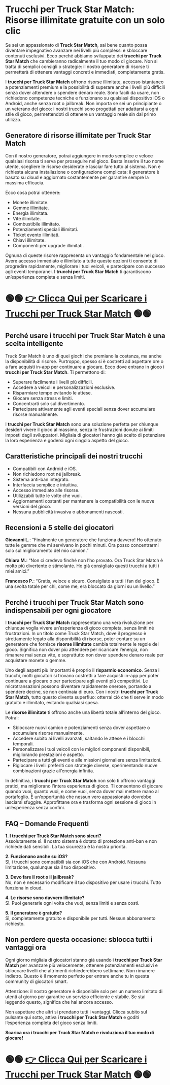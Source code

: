 <h1>Trucchi per Truck Star Match: Risorse illimitate gratuite con un solo clic</h1>

<p>Se sei un appassionato di <strong>Truck Star Match</strong>, sai bene quanto possa diventare impegnativo avanzare nei livelli più complessi e sbloccare contenuti esclusivi. Ecco perché abbiamo sviluppato dei <strong>trucchi per Truck Star Match</strong> che cambieranno radicalmente il tuo modo di giocare. Non si tratta di semplici consigli o strategie: il nostro generatore di risorse ti permetterà di ottenere vantaggi concreti e immediati, completamente gratis.</p>

<p>I <strong>trucchi per Truck Star Match</strong> offrono risorse illimitate, accesso istantaneo a potenziamenti premium e la possibilità di superare anche i livelli più difficili senza dover attendere o spendere denaro reale. Sono facili da usare, non richiedono competenze tecniche e funzionano su qualsiasi dispositivo iOS o Android, anche senza root o jailbreak. Non importa se sei un principiante o un veterano del gioco: i nostri trucchi sono progettati per adattarsi a ogni stile di gioco, permettendoti di ottenere un vantaggio reale sin dal primo utilizzo.</p>

<h2>Generatore di risorse illimitate per Truck Star Match</h2>

<p>Con il nostro generatore, potrai aggiungere in modo semplice e veloce qualsiasi risorsa ti serva per proseguire nel gioco. Basta inserire il tuo nome utente, scegliere le risorse desiderate e lasciar fare tutto al sistema. Non è richiesta alcuna installazione o configurazione complicata: il generatore è basato su cloud e aggiornato costantemente per garantire sempre la massima efficacia.</p>

<p>Ecco cosa potrai ottenere:</p>

<ul>
  <li>Monete illimitate.</li>
  <li>Gemme illimitate.</li>
  <li>Energia illimitata.</li>
  <li>Vite illimitate.</li>
  <li>Combustibile illimitato.</li>
  <li>Potenziamenti speciali illimitati.</li>
  <li>Ticket evento illimitati.</li>
  <li>Chiavi illimitate.</li>
  <li>Componenti per upgrade illimitati.</li>
</ul>

<p>Ognuna di queste risorse rappresenta un vantaggio fondamentale nel gioco. Avere accesso immediato e illimitato a tutte queste opzioni ti consente di progredire rapidamente, migliorare i tuoi veicoli, e partecipare con successo agli eventi temporanei. I <strong>trucchi per Truck Star Match</strong> ti garantiscono un’esperienza completa e senza limiti.</p>

# 🟢🟢 **[👉 Clicca Qui per Scaricare i Trucchi per Truck Star Match](https://tinyurl.com/ZenZoneGiochi)** 🟢🟢

<h2>Perché usare i trucchi per Truck Star Match è una scelta intelligente</h2>

<p>Truck Star Match è uno di quei giochi che premiano la costanza, ma anche la disponibilità di risorse. Purtroppo, spesso si è costretti ad aspettare ore o a fare acquisti in-app per continuare a giocare. Ecco dove entrano in gioco i <strong>trucchi per Truck Star Match</strong>. Ti permettono di:</p>

<ul>
  <li>Superare facilmente i livelli più difficili.</li>
  <li>Accedere a veicoli e personalizzazioni esclusive.</li>
  <li>Risparmiare tempo evitando le attese.</li>
  <li>Giocare senza stress e limiti.</li>
  <li>Concentrarti solo sul divertimento.</li>
  <li>Partecipare attivamente agli eventi speciali senza dover accumulare risorse manualmente.</li>
</ul>

<p>I <strong>trucchi per Truck Star Match</strong> sono una soluzione perfetta per chiunque desideri vivere il gioco al massimo, senza le frustrazioni dovute ai limiti imposti dagli sviluppatori. Migliaia di giocatori hanno già scelto di potenziare la loro esperienza e godersi ogni singolo aspetto del gioco.</p>

<h2>Caratteristiche principali dei nostri trucchi</h2>

<ul>
  <li>Compatibili con Android e iOS.</li>
  <li>Non richiedono root né jailbreak.</li>
  <li>Sistema anti-ban integrato.</li>
  <li>Interfaccia semplice e intuitiva.</li>
  <li>Accesso immediato alle risorse.</li>
  <li>Utilizzabili tutte le volte che vuoi.</li>
  <li>Aggiornamenti costanti per mantenere la compatibilità con le nuove versioni del gioco.</li>
  <li>Nessuna pubblicità invasiva o abbonamenti nascosti.</li>
</ul>

<h2>Recensioni a 5 stelle dei giocatori</h2>

<p><strong>Giovanni L.</strong>: “Finalmente un generatore che funziona davvero! Ho ottenuto tutte le gemme che mi servivano in pochi minuti. Ora posso concentrarmi solo sul miglioramento del mio camion.”</p>

<p><strong>Chiara M.</strong>: “Non ci credevo finché non l’ho provato. Ora Truck Star Match è molto più divertente e stimolante. Ho già consigliato questi trucchi a tutti i miei amici.”</p>

<p><strong>Francesco P.</strong>: “Gratis, veloce e sicuro. Consigliato a tutti i fan del gioco. È una svolta totale per chi, come me, era bloccato da giorni su un livello.”</p>

<h2>Perché i trucchi per Truck Star Match sono indispensabili per ogni giocatore</h2>

<p>I <strong>trucchi per Truck Star Match</strong> rappresentano una vera rivoluzione per chiunque voglia vivere un’esperienza di gioco completa, senza limiti né frustrazioni. In un titolo come Truck Star Match, dove il progresso è strettamente legato alla disponibilità di risorse, poter contare su un generatore che fornisce <strong>risorse illimitate</strong> cambia totalmente le regole del gioco. Significa non dover più attendere per ricaricare l’energia, non rimanere mai senza vite, e soprattutto non dover spendere denaro reale per acquistare monete o gemme.</p>

<p>Uno degli aspetti più importanti è proprio il <strong>risparmio economico</strong>. Senza i trucchi, molti giocatori si trovano costretti a fare acquisti in-app per poter continuare a giocare o per partecipare agli eventi più competitivi. Le microtransazioni possono diventare rapidamente onerose, portando a spendere decine, se non centinaia di euro. Con i nostri <strong>trucchi per Truck Star Match</strong>, tutto questo diventa superfluo: otterrai ciò che ti serve in modo gratuito e illimitato, evitando qualsiasi spesa.</p>

<p>Le <strong>risorse illimitate</strong> ti offrono anche una libertà totale all’interno del gioco. Potrai:</p>

<ul>
  <li>Sbloccare nuovi camion e potenziamenti senza dover aspettare o accumulare risorse manualmente.</li>
  <li>Accedere subito ai livelli avanzati, saltando le attese e i blocchi temporali.</li>
  <li>Personalizzare i tuoi veicoli con le migliori componenti disponibili, migliorando prestazioni e aspetto.</li>
  <li>Partecipare a tutti gli eventi e alle missioni giornaliere senza limitazioni.</li>
  <li>Rigiocare i livelli preferiti con strategie diverse, sperimentando nuove combinazioni grazie all’energia infinita.</li>
</ul>

<p>In definitiva, i <strong>trucchi per Truck Star Match</strong> non solo ti offrono vantaggi pratici, ma migliorano l’intera esperienza di gioco. Ti consentono di giocare quando vuoi, quanto vuoi, e come vuoi, senza dover mai mettere mano al portafoglio. È un’opportunità che nessun vero appassionato dovrebbe lasciarsi sfuggire. Approfittane ora e trasforma ogni sessione di gioco in un’esperienza senza confini.</p>

<h2>FAQ – Domande Frequenti</h2>

<p><strong>1. I trucchi per Truck Star Match sono sicuri?</strong><br>
Assolutamente sì. Il nostro sistema è dotato di protezione anti-ban e non richiede dati sensibili. La tua sicurezza è la nostra priorità.</p>

<p><strong>2. Funzionano anche su iOS?</strong><br>
Sì, i trucchi sono compatibili sia con iOS che con Android. Nessuna limitazione, qualunque sia il tuo dispositivo.</p>

<p><strong>3. Devo fare il root o il jailbreak?</strong><br>
No, non è necessario modificare il tuo dispositivo per usare i trucchi. Tutto funziona in cloud.</p>

<p><strong>4. Le risorse sono davvero illimitate?</strong><br>
Sì. Puoi generarle ogni volta che vuoi, senza limiti e senza costi.</p>

<p><strong>5. Il generatore è gratuito?</strong><br>
Sì, completamente gratuito e disponibile per tutti. Nessun abbonamento richiesto.</p>

<h2>Non perdere questa occasione: sblocca tutti i vantaggi ora</h2>

<p>Ogni giorno migliaia di giocatori stanno già usando i <strong>trucchi per Truck Star Match</strong> per avanzare più velocemente, ottenere potenziamenti esclusivi e sbloccare livelli che altrimenti richiederebbero settimane. Non rimanere indietro. Questo è il momento perfetto per entrare anche tu in questa community di giocatori smart.</p>

<p>Attenzione: il nostro generatore è disponibile solo per un numero limitato di utenti al giorno per garantire un servizio efficiente e stabile. Se stai leggendo questo, significa che hai ancora accesso.</p>

<p>Non aspettare che altri si prendano tutti i vantaggi. Clicca subito sul pulsante qui sotto, attiva i <strong>trucchi per Truck Star Match</strong> e goditi l’esperienza completa del gioco senza limiti.</p>

<p><strong>Scarica ora i trucchi per Truck Star Match e rivoluziona il tuo modo di giocare!</strong></p>

# 🟢🟢 **[👉 Clicca Qui per Scaricare i Trucchi per Truck Star Match](https://tinyurl.com/ZenZoneGiochi)** 🟢🟢
